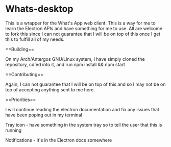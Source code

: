 # Whats-desktop

This is a wrapper for the What's App web client. This is a way for me to learn the Electron APIs and have something for me to use. All are welcome to fork this since I can not guarantee that I will be on top of this once I get this to fulfill all of my needs.

==Building==

On my Arch/Antergos GNU/Linux system, I have simply cloned the repository, cd'ed into
it, and run npm install && npm start

==Contributing==

Again, I can not guarantee that I will be on top of this and so I may
not be on top of accepting anything sent to me here.

==Priorities==


I will continue reading the electron documentation and fix any issues
that have been poping out in my terminal

Tray icon - have something in the system tray so to tell the user that this is running

Notifications - It's in the Electron docs somewhere
